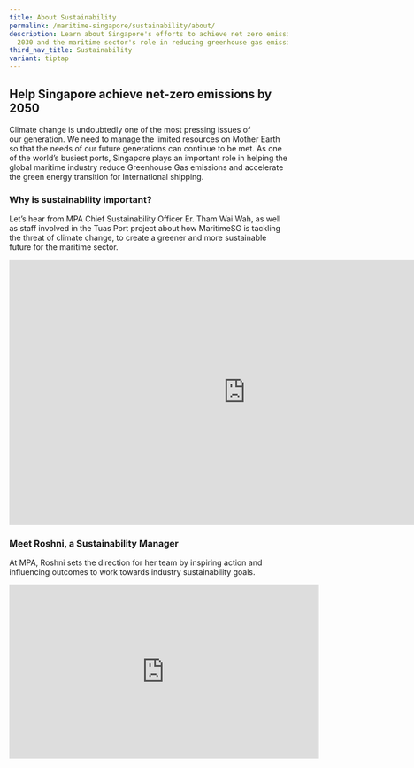 ```yaml
---
title: About Sustainability
permalink: /maritime-singapore/sustainability/about/
description: Learn about Singapore's efforts to achieve net zero emissions by
  2030 and the maritime sector's role in reducing greenhouse gas emissions.
third_nav_title: Sustainability
variant: tiptap
---
```

<h2>Help Singapore achieve net-zero emissions by 2050</h2>
<p>Climate change is undoubtedly one of the most pressing issues of our&nbsp;generation.
We need to manage the limited resources on Mother Earth so that the needs
of our future generations can continue to be met. As one of the world’s
busiest ports, Singapore plays an important role in helping the global
maritime industry reduce Greenhouse Gas emissions and accelerate the green
energy transition for International shipping.</p>
<h3>Why is sustainability important?</h3>
<p>Let’s hear from MPA&nbsp;Chief Sustainability Officer Er. Tham Wai Wah,
as well as staff involved in the Tuas Port project about how&nbsp;MaritimeSG&nbsp;is
tackling the threat of&nbsp;climate change, to create a greener and more&nbsp;sustainable
future for the&nbsp;maritime&nbsp;sector.</p>
<div class="iframe-wrapper">
<iframe style="border:none;overflow:hidden" height="480" width="854" allowfullscreen="true" frameborder="0" src="https://www.facebook.com/plugins/video.php?height=314&amp;href=https%3A%2F%2Fwww.facebook.com%2FMPA.SG%2Fvideos%2F355910216074315%2F&amp;show_text=false&amp;width=560&amp;t=0"></iframe>
</div>
<h3>Meet Roshni, a Sustainability Manager</h3>
<p>At MPA, Roshni sets the direction for her team by inspiring action and
influencing outcomes to work towards industry sustainability goals.</p>
<div class="iframe-wrapper">
<iframe height="315" width="560" allowfullscreen="true" frameborder="0" src="https://www.youtube.com/embed/NZTY5l-8xhc?si=0CKcRKI-4Hg6j-B9"></iframe>
</div>
<p></p>